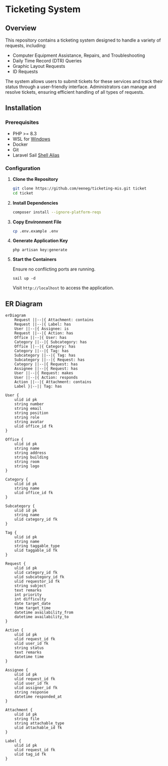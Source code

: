 # Ticketing System

## Overview

This repository contains a ticketing system designed to handle a variety of requests, including:

- Computer Equipment Assistance, Repairs, and Troubleshooting
- Daily Time Record (DTR) Queries
- Graphic Layout Requests
- ID Requests

The system allows users to submit tickets for these services and track their status through a user-friendly interface. Administrators can manage and resolve tickets, ensuring efficient handling of all types of requests.

## Installation

### Prerequisites
- PHP >= 8.3
- WSL for [Windows](https://learn.microsoft.com/en-us/windows/wsl/install)
- Docker
- Git
- Laravel Sail [Shell Alias](https://laravel.com/docs/11.x/sail#configuring-a-shell-alias)

### Configuration
1. **Clone the Repository**
   ```bash
   git clone https://github.com/eeneg/ticketing-mis.git ticket
   cd ticket
   ```

2. **Install Dependencies**
    ```bash
    composer install --ignore-platform-reqs
    ```

2. **Copy Environment File**
   ```bash
   cp .env.example .env
   ```

3. **Generate Application Key**
   ```
   php artisan key:generate
   ```

4. **Start the Containers**

   Ensure no conflicting ports are running.
   ```
   sail up -d
   ```
   Visit `http://localhost` to access the application.


## ER Diagram
```mermaid
erDiagram
    Request ||--|{ Attachment: contains
    Request ||--|{ Label: has
    User ||--|{ Assignee: is
    Request ||--|{ Action: has
    Office ||--|{ User: has
    Category ||--|{ Subcategory: has
    Office ||--|{ Category: has
    Category ||--|{ Tag: has
    Subcategory ||--|{ Tag: has
    Subcategory ||--|{ Request: has
    Category ||--|{ Request: has
    Assignee ||--|{ Request: has
    User ||--|{ Request: makes
    User ||--|{ Action: responds
    Action ||--|{ Attachment: contains
    Label }|--|| Tag: has

User {
    ulid id pk
    string number
    string email
    string position
    string role
    string avatar
    ulid office_id fk
}

Office {
    ulid id pk
    string name
    string address
    string building
    string room
    string logo
}

Category {
    ulid id pk
    string name
    ulid office_id fk
}

Subcategory {
    ulid id pk
    string name
    ulid category_id fk
}

Tag {
    ulid id pk
    string name
    string taggable_type
    ulid taggable_id fk
}

Request {
    ulid id pk
    ulid category_id fk
    ulid subcategory_id fk
    ulid requestor_id fk
    string subject
    text remarks
    int priority
    int difficulty
    date target_date
    time target_time
    datetime availability_from
    datetime availability_to
}

Action {
    ulid id pk
    ulid request_id fk
    ulid user_id fk
    string status
    text remarks
    datetime time
}

Assignee {
    ulid id pk
    ulid request_id fk
    ulid user_id fk
    ulid assigner_id fk
    string response
    datetime responded_at
}

Attachment {
    ulid id pk
    string file
    string attachable_type
    ulid attachable_id fk
}

Label {
    ulid id pk
    ulid request_id fk
    ulid tag_id fk
}
